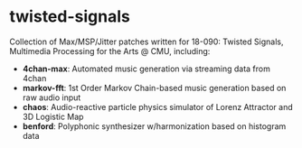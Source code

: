 # twisted-signals
Collection of Max/MSP/Jitter patches written for 18-090: Twisted Signals, Multimedia Processing for the Arts @ CMU, including:

* **4chan-max**: Automated music generation via streaming data from 4chan
* **markov-fft**: 1st Order Markov Chain-based music generation based on raw audio input
* **chaos**: Audio-reactive particle physics simulator of Lorenz Attractor and 3D Logistic Map
* **benford**: Polyphonic synthesizer w/harmonization based on histogram data
